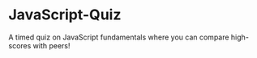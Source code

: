 # JavaScript-Quiz
A timed quiz on JavaScript fundamentals where you can compare high-scores with peers!
